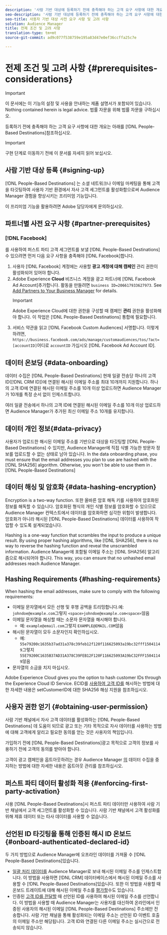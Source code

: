 ```yaml
---
description: '사람 기반 대상에 등록하기 전에 충족해야 하는 고객 요구 사항에 대한 개요는 아래를 참조하십시오.  '
seo-description: '사람 기반 대상에 등록하기 전에 충족해야 하는 고객 요구 사항에 대한 개요는 아래를 참조하십시오.  '
seo-title: 사용자 기반 대상 사전 요구 사항 및 고려 사항
solution: Audience Manager
title: 전제 조건 및 고려 사항
translation-type: tm+mt
source-git-commit: ad9c077f538759e195a83d47e0ef36ccffa25c7e

---
```



# 전제 조건 및 고려 사항 {#prerequisites-considerations}

>[!IMPORTANT]
>이 문서에는 이 기능의 설정 및 사용을 안내하는 제품 설명서가 포함되어 있습니다. Nothing contained herein is legal advice. 법률 자문을 위해 법률 자문을 구하십시오.

등록하기 전에 충족해야 하는 고객 요구 사항에 대한 개요는 아래를 [!DNL People-Based Destinations]참조하십시오.

>[!IMPORTANT]
> 구현 단계로 이동하기 전에 이 문서를 자세히 읽어 보십시오.

## 사람 기반 대상 등록 {#signing-up}

[!DNL People-Based Destinations] 는 소셜 네트워크나 이메일 마케팅을 통해 고객을 타깃팅하여 사용자 기반 환경에서 자사 고객 세그먼트를 활성화함으로써 Audience Manager 경험을 향상시키는 프리미엄 기능입니다.

이 프리미엄 기능을 활용하려면 Adobe 담당자에게 문의하십시오.

## 파트너별 사전 요구 사항 {#partner-prerequisites}

### [!DNL Facebook]

를 사용하여 퍼스트 파티 고객 세그먼트를 보낼 [!DNL People-Based Destinations] 수 있으려면 먼저 다음 요구 사항을 충족해야 [!DNL Facebook]합니다.

1. 사용자 [!DNL Facebook] 계정에는 사용할 **광고 계정에 대해 캠페인** 관리 권한이 활성화되어 있어야 합니다.
1. Adobe Experience **Cloud** 비즈니스 계정을 광고 파트너에 [!DNL Facebook Ad Account]추가합니다. 활동을 만들려면 `business ID=206617933627973`. See [Add Partners to Your Business Manager](https://www.facebook.com/business/help/708679622611131) for details.
   >[!IMPORTANT]
   > Adobe Experience Cloud에 대한 권한을 구성할 때 캠페인 **관리** 권한을 활성화해야 합니다. 이 작업은 [!DNL People-Based Destinations] 통합에 필요합니다.
1. 서비스 약관을 읽고 [!DNL Facebook Custom Audiences] 서명합니다. 이렇게 하려면, `https://business.facebook.com/ads/manage/customaudiences/tos/?act=[accountID]`어디로 `accountID` 가십시오 [!DNL Facebook Ad Account ID].

## 데이터 온보딩 {#data-onboarding}

데이터 수집은 [!DNL People-Based Destinations] 현재 일괄 전송당 하나의 고객 ID([!DNL CRM ID])에 연결된 해시된 이메일 주소를 최대 10개까지 지원합니다. 하나의 고객 ID에 연결된 해시된 이메일 주소를 10개 이상 업로드하면 Audience Manager가 10개를 특정 순서 없이 인제스트합니다.

여러 일괄 전송에서 하나의 고객 ID에 연결된 해시된 이메일 주소를 10개 이상 업로드하면 Audience Manager가 추가된 최신 이메일 주소 10개를 유지합니다.

## 데이터 개인 정보{#data-privacy}

사용자가 업로드한 해시된 이메일 주소를 기반으로 대상을 타깃팅할 [!DNL People-Based Destinations] 수 있지만, Audience Manager에 직접 식별 가능한 방문자 정보를 업로드할 수 없는 상태로 남아 있습니다. In the data onboarding phase, you must ensure that the email addresses you plan to use are hashed with the [!DNL SHA256] algorithm. Otherwise, you won't be able to use them in .[!DNL People-Based Destinations]

## 데이터 해싱 및 암호화 {#data-hashing-encryption}

Encryption is a two-way function. 또한 올바른 암호 해독 키를 사용하여 암호화된 정보를 해독할 수 있습니다. 암호화된 형식의 개인 식별 정보를 암호화할 수 있으므로 Audience Manager 컨텍스트에서 데이터를 암호화하면 심각한 위험이 발생합니다. 암호화가 아니라 해시된 [!DNL People-Based Destinations] 데이터를 사용하여 작업할 수 있도록 설계되었습니다.

Hashing is a one-way function that scrambles the input to produce a unique result. By using proper hashing algorithms, like [!DNL SHA256], there is no way to reverse the hashing function and reveal the unscrambled information. Audience Manager에 포함될 이메일 주소는 [!DNL SHA256] 알고리즘으로 해시되어야 합니다. This way, you can ensure that no unhashed email addresses reach Audience Manager.

## Hashing Requirements {#hashing-requirements}

When hashing the email addresses, make sure to comply with the following requirements:

* 이메일 문자열에서 모든 선행 및 후행 공백을 트리밍합니다.예: `johndoe@example.com`그렇지 `<space>johndoe@example.com<space>`않음
* 이메일 문자열을 해싱할 때는 소문자 문자열을 해시해야 합니다.
   * 예: `example@email.com`그렇지 `EXAMPLE@EMAIL.COM`않음
* 해시된 문자열이 모두 소문자인지 확인하십시오.
   * 예: `55e79200c1635b37ad31a378c39feb12f120f116625093a19bc32fff15041149`그렇지 `55E79200C1635B37AD31A378C39FEB12F120F116625093A19bC32FFF15041149`않음
* 문자열의 소금을 치지 마십시오.

Adobe Experience Cloud gives you the option to hash customer IDs through the Experience Cloud ID Service. ECID를 [사용하여 고객 ID를](https://docs.adobe.com/content/help/en/id-service/using/reference/hashing-support.html) 해시하는 방법에 대한 자세한 내용은 setCustomerID에 대한 SHA256 해싱 지원을 참조하십시오.

## 사용자 권한 얻기 {#obtaining-user-permission}

사람 기반 채널에서 자사 고객 데이터를 활성화하는 [!DNL People-Based Destinations] 데 도움이 되므로 광고 또는 기타 목적으로 자사 데이터를 사용하는 방법에 대해 고객에게 알리고 필요한 동의를 얻는 것은 사용자의 책임입니다.

가입하기 전에 [!DNL People-Based Destinations]광고 목적으로 고객의 정보를 사용하기 전에 고객의 동의를 받아야 합니다.

고객이 광고 캠페인을 옵트아웃하려는 경우 Audience Manager [의](../../overview/data-security-and-privacy/opt-out-management.md) 데이터 수집을 중지하는 방법에 대한 자세한 내용은 옵트아웃 관리를 참조하십시오.

## 퍼스트 파티 데이터 활성화 적용 {#enforcing-first-party-activation}

사용 [!DNL People-Based Destinations]시 퍼스트 파티 데이터만 사용하여 사람 기반 채널에서 고객 세그먼트를 활성화할 수 있습니다. 사람 기반 채널에서 고객 활성화를 위해 제휴 데이터 또는 타사 데이터를 사용할 수 없습니다.

## 선언된 ID 타깃팅을 통해 인증된 해시 ID 온보드 {#onboard-authenticated-declared-id}

두 가지 방법으로 Audience Manager에 오프라인 데이터를 가져올 수 [!DNL People-Based Destinations]있습니다.

* [일괄 처리 데이터를](../../integration/sending-audience-data/batch-data-transfer-explained/batch-data-transfer-overview.md) Audience Manager로 보내 해시된 이메일 주소를 인제스트합니다. 이 방법을 사용하면 [!DNL CRM] 데이터베이스에서 해시된 이메일 주소를 사용할 수 [!DNL People-Based Destinations]있습니다. 또한 이 방법을 사용할 때 온보드 트레이트에 대해 해시된 이메일 주소를 [평가할](../traits/trait-qualification-reference.md)수도 있습니다.
* 인증된 [고객 ID를 전달할](../declared-ids.md) 때 선언된 ID를 사용하여 해시된 이메일 주소를 선언합니다. 이 방법을 사용할 때 Audience Manager는 사용자를 대신하여 온라인에서 인증된 사용자의 해시된 이메일 [!DNL People-Based Destinations] 주소에만 전송합니다. 사람 기반 채널을 통해 활성화되는 이메일 주소는 선언된 ID 이벤트 호출의 이메일 주소만 해당됩니다. 고객 ID와 연결된 다른 이메일 주소는 실시간으로 전송되지 않습니다.
